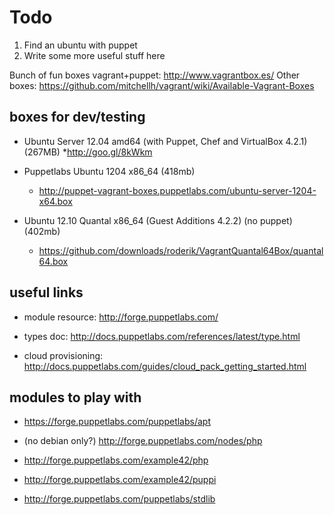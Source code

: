 # Todo

1. Find an ubuntu with puppet
2. Write some more useful stuff here

Bunch of fun boxes vagrant+puppet: http://www.vagrantbox.es/
Other boxes: https://github.com/mitchellh/vagrant/wiki/Available-Vagrant-Boxes

## boxes for dev/testing

* Ubuntu Server 12.04 amd64 (with Puppet, Chef and VirtualBox 4.2.1) (267MB)
    *http://goo.gl/8kWkm


* Puppetlabs Ubuntu 1204 x86_64 (418mb)
    * http://puppet-vagrant-boxes.puppetlabs.com/ubuntu-server-1204-x64.box


* Ubuntu 12.10 Quantal x86_64 (Guest Additions 4.2.2) (no puppet) (402mb)
    * https://github.com/downloads/roderik/VagrantQuantal64Box/quantal64.box

## useful links

* module resource: http://forge.puppetlabs.com/

* types doc: http://docs.puppetlabs.com/references/latest/type.html

* cloud provisioning: http://docs.puppetlabs.com/guides/cloud_pack_getting_started.html

## modules to play with

* https://forge.puppetlabs.com/puppetlabs/apt

* (no debian only?) http://forge.puppetlabs.com/nodes/php

* http://forge.puppetlabs.com/example42/php

* http://forge.puppetlabs.com/example42/puppi

* http://forge.puppetlabs.com/puppetlabs/stdlib